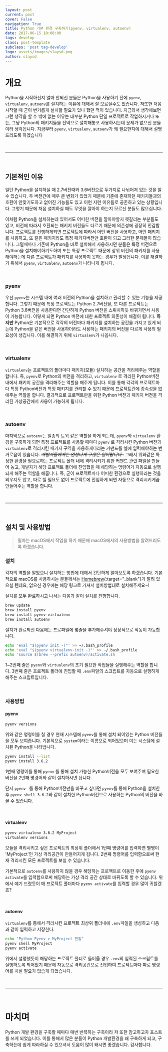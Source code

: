 ```yaml
---
layout: post
current: post
cover: False
navigation: True
title: Python 기본 환경 구축하기(pyenv, virtualenv, autoenv)
date: 2017-06-15 10:08:00
tags: develop
class: post-template
subclass: 'post tag-develop'
logo: assets/images/slaysd.png
author: slaysd
---
```

# 개요

Python을 시작하신지 얼마 안되신 분들은 Python을 사용하기 전에 `pyenv`, `virtualenv`, `autoenv`를 설치하는 이유에 대해서 잘 모르실수도 있습니다. 저또한 처음 시작할 때 굳이 번거롭게 설치할 필요가 있나 했던 적이 있습니다. 지금와서 생각해보면 그런 생각을 할 수 밖에 없는 이유는 대부분 Python 단일 프로젝트로 작업하시거나 또는, 그냥 Python의 패키지들을 전역으로 설치해놓코 사용하시는데 문제가 없으신 분들이라 생각됩니다. 지금부터  `pyenv`, `virtualenv`, `autoenv`가 왜 필요한지에 대해서 설명드리도록 하겠습니다

<br/>

*   *   *

<br/>

## 기본적인 이유

일단 Python을 설치하실 때 2.7버전때와 3.6버전으로 두가지로 나뉘어져 있는 것을 알 수 있습니다. 두 버전간에 매우 큰 변화가 있었기 때문에 기존에 존재하던 패키지들과의 호환이 안맞기도하고 없어진 기능들도 있고 이런 저런 이유들로 공존하고 있는 상황입니다. 그렇기 때문에 처음 설치하실 때도 무엇을 깔아야 하는지 모르신 분들도 많으십니다.

이처럼 Python을 설치하는데 있어서도 어떠한 버전을 깔아야할지 헷갈리는 부분들도 있고, 버전에 따라서 호환되는 패키지 버전들도 다르기 때문에 의존성에 굉장히 민감합니다. 프로젝트를 진행하게되면 프로젝트에 따라서 어떤 버전을 사용하고, 어떤 패키지를 사용하고, 또 같은 패키지라도 특정 패키지버전만 호환이 되고 그러한 문제들이 많습니다. 그럴때마다 기존에 Python을 바로 설치해서 사용하시던 분들은 특정 버전으로 Python을 설치해야하기도하며 또는 특정 프로젝트 때문에 상위 버전의 패키지를 사용해야하는데 다른 프로젝트가 패키지를 사용하지 못하는 경우가 발생됩니다. 이를 해결하기 위해서  `pyenv`, `virtualenv`, `autoenv`가 나타나게 됩니다.

<br/>

### pyenv

우선 `pyenv`는 시스템 내에 여러 버전의 Python을 설치하고 관리할 수 있는 기능을 제공합니다. 그렇기 때문에 특정 프로젝트는 Python 2.7버전을, 또 다른 프로젝트는 Python 3.6버전을 사용한다면 간단하게 Python 버전을 스위치하듯 바꿔가면서 사용이 가능합니다. 이렇게 되면 Python 버전에 대한 프로젝트 의존성이 해결이 됩니다. **하지만** Python은 기본적으로 각각의 버전마다 패키지를 설치하는 공간을 가지고 있게 되는데 Python을 같은 버전을 사용하더라도 사용하는 패키지의 버전을 다르게 사용의 필요성이 생깁니다. 이를 해결하기 위해 `virtualenv`가 나옵니다.

<br/>

### virtualenv

`virtualenv`는 프로젝트의 폴더마다 패키지(모듈) 설치하는 공간을 격리해주는 역할을 합니다. 즉, `pyenv`로 Python의 버전을 격리하고, `virtualenv` 로 격리된 Python버전 내에서 패키지 공간을 격리해주는 역할을 해주게 됩니다. 이를 통해 각각의 프로젝트마다 특정 Python버전과 특정 패키지를 관리할 수 있기 때문에 프로젝트간에 종속성을 없애주는 역할을 합니다. 결과적으로 프로젝트만을 위한 Python 버전과 패키지 버전을 격리된 가상공간에서 사용이 가능하게 됩니다.

<br/>

### autoenv

마지막으로 `autoenv`는 일종의 트윅 같은 역할을 하게 되는데, `pyenv`와 `virtualenv` 환경을 구축하게 되면 특정 프로젝트를 사용할 때마다 `pyenv` 로 격리시킨 Python 버전과 `virtualenv`로 격리시킨 패키지 구역을 사용하게다라는 커맨드를 쉘에 입력해야하는 번거로움이 있습니다. *~~개발자들에게는 엄청나게 구찮은 일이랍니다..~~*  그래서 위와같은 특정한 환경을 필요로하는 프로젝트 폴더 내에 격리시키기 위한 커맨드 관련 파일을 만들어 놓고, 개발자가 해당 프로젝트 폴더에 진입했을 때 해당하는 명령어가 자동으로 실행되게 해주는 역할을 해줍니다. 즉, 굳이 프로젝트마다 어떠한 환경으로 실행하라는 것을 외우지도 않고, 따로 칠 필요도 없이 프로젝트에 진입하게 되면 자동으로 격리시키게끔 만들어주는 역할을 합니다.

<br/>

*   *   *

<br/>

## 설치 및 사용방법

>   필자는 macOS에서 작업을 하기 때문에 macOS에서의 사용방법을 알려드리도록 하겠습니다.

### 설치

각자의 역할을 알았으니 설치하는 방법에 대해서 간단하게 알아보도록 하겠습니다. 기본적으로 macOS를 사용하시는 분들께서는  [Homebrew](https://brew.sh/index_ko.html "Homebrew"){:target="_blank"}가 깔려 있으실 텐데요, 없으신 경우에는 해당 링크로 가셔서 설치방법대로 설치해주세요~!

설치를 모두 완료하시고 나서는 다음과 같이 설치를 진행합니다.

```bash
brew update
brew install pyenv
brew install pyenv-virtualenv
brew install autoenv
```

설치가 완료되신 다음에는 프로파일에 몇줄을 추가해주셔야 정상적으로 작동이 가능합니다.

```bash
echo 'eval "$(pyenv init -)"' >> ~/.bash_profile
echo 'eval "$(pyenv virtualenv-init -)"' >> ~/.bash_profile
echo 'source $(brew --prefix autoenv)/activate.sh
```

1~2번째 줄은 `pyenv`와 `virtualenv`의 초기 필요한 작업들을 실행해주는 역할을 합니다. 3번째 줄은 프로젝트 폴더에 진입할 때 `.env`파일의 스크립트를 자동으로 실행하게 해주는 스크립트입니다.

<br/>

### 사용방법

#### pyenv

```bash
pyenv versions
```

위와 같은 명령어를 칠 경우 현재 시스템에 `pyenv`를 통해 설치 되어있는 Python 버전들을 모두 보여줍니다. 기본적으로 `system`이라는 이름으로 되어있으며 이는 시스템에 설치된 Python을 나타냅니다.

```bash
pyenv install --list
pyenv install 3.6.2
```

1번째 명령어를 통해 `pyenv` 를 통해 설치 가능한 Python버전을 모두 보여주며 필요한 버전을 2번째 명령어와 같이 설치하시면 됩니다.



단지 `pyenv ` 를 통해 Python버전만을 바꾸고 싶다면 `pyenv`를 통해 Python을 설치한 후  `pyenv shell 3.6.2`와 같이 설치한 Python버전으로 사용하는 Python의 버전을 바꿀 수 있습니다.

<br/>

#### virtualenv

```bash
pyenv virtualenv 3.6.2 MyProject
virtualenv versions
```

모듈을 격리시키고 싶은 프로젝트의 최상위 폴더에서 1번째 명령어를 입력하면 별명이 'MyProject'인 가상 격리공간이 만들어지게 됩니다. 2번째 명령어를 입력함으로써 현재 격리시킨 모든 프로젝트를 보실 수 있습니다.

기본적으로 `autoenv`를 사용하지 않을 경우 해당하는 프로젝트로 이동한 후에 `pyenv activate`를 입력함으로써 해당하는 가상 격리 공간 상태로 바뀌도록 할 수 있습니다. 위에서 얘기 드렸듯이 매 프로젝트 폴더마다 `pyenv activate`를 입력할 경우 많이 귀찮겠죠?

<br/>

#### autoenv

`virtualenv`를 통해서 격리시킨 프로젝트 최상위 폴더내에 `.env`파일을 생성하고 다음과 같이 입력하고 저장한다.

```bash
echo "Python Pyenv > MyProject 진입"
pyenv shell MyProject
pyenv activate
```

위에서 설명했듯이 해당하는 프로젝트 폴더로 들어올 경우 `.env`의 입력된 스크립트를 실행하도록 되어있기 때문에 자동으로 격리공간으로 진입하여 프로젝트마다 따로 명령어를 치실 필요가 없습게 되었습니다.

<br/>

*   *   *

<br/>

# 마치며

Python 개발 환경을 구축할 때마다 매번 반복하는 구축이라 저 또한 참고하고자 포스트를 쓰게 되었습니다. 이를 통해서 많은 분들이 Python 개발환경을 왜 구축하게 되고, 구축하는데 쉽게 따라하실 수 있으셔서 도움이 많이 돼시면 좋겠습니다. 감사합니다.